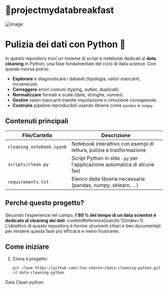 # 🥣projectmydatabreakfast
![image](https://github.com/user-attachments/assets/c2f1bb41-dc96-43f7-8b00-7b074aae83e7)

# Pulizia dei dati con Python 🧹

In questo repository trovi un insieme di script e notebook dedicati al **data cleaning** in Python, una fase fondamentale del ciclo di data science. Con queste risorse potrai:

- **Esplorare** e diagnosticare i dataset (tipologia, valori mancanti, incoerenze).
- **Correggere** errori comuni (typing, outlier, duplicati).
- **Normalizzare** formati e scale (date, stringhe, numeri).
- **Gestire** valori mancanti tramite imputazione o rimozione consapevole.
- **Costruire** pipeline reproducibili usando librerie come `pandas` e `numpy`.

## Contenuti principali

| File/Cartella           | Descrizione |
|------------------------|-------------|
| `cleaning_notebook.ipynb` | Notebook interattivo con esempi di lettura, pulizia e trasformazione |
| `scripts/clean.py`        | Script Python in stile `.py` per l'applicazione automatica di alcune fasi |
| `requirements.txt`        | Elenco delle librerie necessarie (pandas, numpy, sklearn, ...) |

## Perché questo progetto?

Secondo l'esperienza nel campo, **l'80 % del tempo di un data scientist è dedicato al cleaning dei dati** :contentReference[oaicite:1]{index=1}. L'obiettivo di questo repository è fornire strumenti chiari e ben documentati per rendere questa fase più efficace e meno frustrante.

## Come iniziare

1. Clona il progetto:
   ```bash
   git clone https://github.com/<tuo-utente>/data-cleaning-python.git
   cd data-cleaning-python

Data Clean python 

